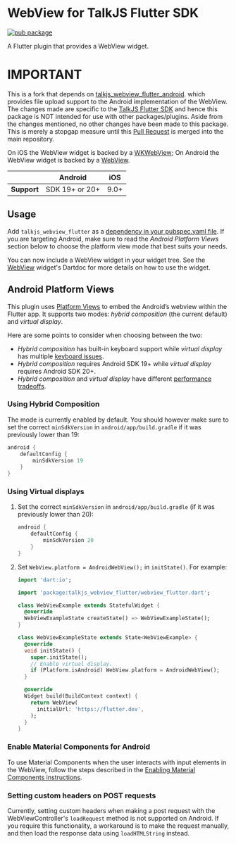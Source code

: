 # WebView for TalkJS Flutter SDK

[![pub package](https://img.shields.io/pub/v/webview_flutter.svg)](https://pub.dev/packages/webview_flutter)

A Flutter plugin that provides a WebView widget.

# IMPORTANT

This is a fork that depends on [talkjs_webview_flutter_android](https://pub.dev/packages/talkjs_webview_flutter_android).
which provides file upload support to the Android implementation of the WebView. The changes made are specific to the
[TalkJS Flutter SDK](https://pub.dev/packages/talkjs_flutter) and hence this package is NOT intended for use with other
packages/plugins. Aside from the changes mentioned, no other changes have been made to this package.
This is merely a stopgap measure until this [Pull Request](https://github.com/flutter/plugins/pull/5172)
is merged into the main repository.

On iOS the WebView widget is backed by a [WKWebView](https://developer.apple.com/documentation/webkit/wkwebview);
On Android the WebView widget is backed by a [WebView](https://developer.android.com/reference/android/webkit/WebView).

|             | Android        | iOS  |
| ----------- | -------------- | ---- |
| **Support** | SDK 19+ or 20+ | 9.0+ |

## Usage

Add `talkjs_webview_flutter` as a [dependency in your pubspec.yaml file](https://flutter.dev/docs/development/platform-integration/platform-channels). If you are targeting Android, make sure to read the _Android Platform Views_ section below to choose the platform view mode that best suits your needs.

You can now include a WebView widget in your widget tree. See the
[WebView](https://pub.dev/documentation/webview_flutter/latest/webview_flutter/WebView-class.html)
widget's Dartdoc for more details on how to use the widget.

## Android Platform Views

This plugin uses
[Platform Views](https://flutter.dev/docs/development/platform-integration/platform-views) to embed
the Android’s webview within the Flutter app. It supports two modes:
_hybrid composition_ (the current default) and _virtual display_.

Here are some points to consider when choosing between the two:

- _Hybrid composition_ has built-in keyboard support while _virtual display_ has multiple
  [keyboard issues](https://github.com/flutter/flutter/issues?q=is%3Aopen+label%3Avd-only+label%3A%22p%3A+webview-keyboard%22).
- _Hybrid composition_ requires Android SDK 19+ while _virtual display_ requires Android SDK 20+.
- _Hybrid composition_ and _virtual display_ have different
  [performance tradeoffs](https://flutter.dev/docs/development/platform-integration/platform-views#performance).

### Using Hybrid Composition

The mode is currently enabled by default. You should however make sure to set the correct `minSdkVersion` in `android/app/build.gradle` if it was previously lower than 19:

```groovy
android {
    defaultConfig {
        minSdkVersion 19
    }
}
```

### Using Virtual displays

1. Set the correct `minSdkVersion` in `android/app/build.gradle` (if it was previously lower than 20):

   ```groovy
   android {
       defaultConfig {
           minSdkVersion 20
       }
   }
   ```

2. Set `WebView.platform = AndroidWebView();` in `initState()`.
   For example:

   ```dart
   import 'dart:io';

   import 'package:talkjs_webview_flutter/webview_flutter.dart';

   class WebViewExample extends StatefulWidget {
     @override
     WebViewExampleState createState() => WebViewExampleState();
   }

   class WebViewExampleState extends State<WebViewExample> {
     @override
     void initState() {
       super.initState();
       // Enable virtual display.
       if (Platform.isAndroid) WebView.platform = AndroidWebView();
     }

     @override
     Widget build(BuildContext context) {
       return WebView(
         initialUrl: 'https://flutter.dev',
       );
     }
   }
   ```

### Enable Material Components for Android

To use Material Components when the user interacts with input elements in the WebView,
follow the steps described in the [Enabling Material Components instructions](https://flutter.dev/docs/deployment/android#enabling-material-components).

### Setting custom headers on POST requests

Currently, setting custom headers when making a post request with the WebViewController's `loadRequest` method is not supported on Android.
If you require this functionality, a workaround is to make the request manually, and then load the response data using `loadHTMLString` instead.
